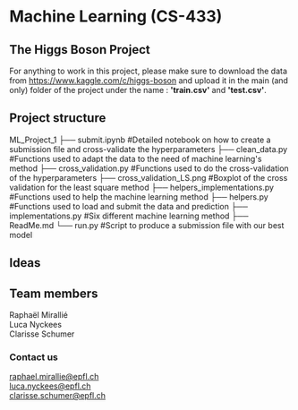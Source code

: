 # Machine Learning (CS-433)
## The Higgs Boson Project

For anything to work in this project, please make sure to download the data from https://www.kaggle.com/c/higgs-boson and upload it in the main (and only) folder of the project under the name : **'train.csv'** and **'test.csv'**.

## Project structure

ML_Project_1
├── submit.ipynb                    #Detailed notebook on how to create a submission file and cross-validate the hyperparameters
├── clean_data.py                   #Functions used to adapt the data to the need of machine learning's method
├── cross_validation.py             #Functions used to do the cross-validation of the hyperparameters 
├── cross_validation_LS.png         #Boxplot of the cross validation for the least square method
├── helpers_implementations.py      #Functions used to help the machine learning method
├── helpers.py                      #Functions used to load and submit the data and prediction
├── implementations.py              #Six different machine learning method
├── ReadMe.md
└── run.py                          #Script to produce a submission file with our best model

## Ideas


## Team members
Raphaël Mirallié\
Luca Nyckees\
Clarisse Schumer

### Contact us
raphael.mirallie@epfl.ch\
luca.nyckees@epfl.ch\
clarisse.schumer@epfl.ch
